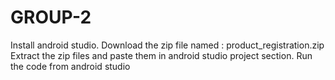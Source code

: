 # GROUP-2
Install android studio.
Download the zip file named : product_registration.zip
Extract the zip files and paste them in android studio project section.
Run the code from android studio
